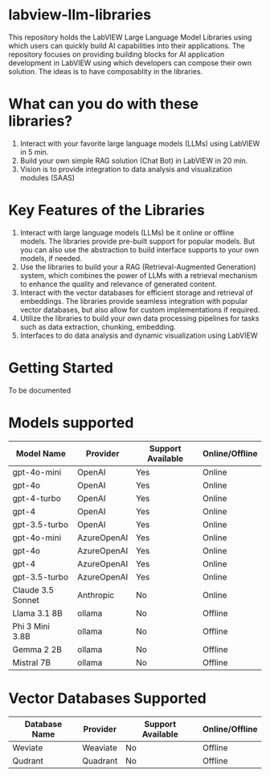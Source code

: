 # labview-llm-libraries
This repository holds the LabVIEW Large Language Model Libraries using which users can quickly build AI capabilities into their applications. The repository focuses on providing building blocks for AI application development in LabVIEW using which developers can compose their own solution. The ideas is to have composablity in the libraries.

# What can you do with these libraries?
1. Interact with your favorite large language models (LLMs) using LabVIEW in 5 min.
2. Build your own simple RAG solution (Chat Bot) in LabVIEW in 20 min.
3. Vision is to provide integration to data analysis and visualization modules (SAAS)

# Key Features of the Libraries
1. Interact with large language models (LLMs) be it online or offline models. The libraries provide pre-built support for popular models. But you can also use the abstraction to build interface supports to your own models, if needed.
2. Use the libraries to build your a RAG (Retrieval-Augmented Generation) system, which combines the power of LLMs with a retrieval mechanism to enhance the quality and relevance of generated content.
3. Interact with the vector databases for efficient storage and retrieval of embeddings. The libraries provide seamless integration with popular vector databases, but also allow for custom implementations if required.
4. Utilize the libraries to build your own data processing pipelines for tasks such as data extraction, chunking, embedding.
5. Interfaces to do data analysis and dynamic visualization using LabVIEW

# Getting Started
To be documented

# Models supported

| Model Name | Provider | Support Available | Online/Offline |
|----------|----------|----------|----------|
| gpt-4o-mini | OpenAI | Yes | Online |
| gpt-4o | OpenAI |  Yes | Online |
| gpt-4-turbo | OpenAI |  Yes | Online |
| gpt-4 | OpenAI |  Yes | Online |
| gpt-3.5-turbo | OpenAI |  Yes | Online |
| gpt-4o-mini | AzureOpenAI | Yes | Online |
| gpt-4o | AzureOpenAI |  Yes | Online |
| gpt-4 | AzureOpenAI |  Yes | Online |
| gpt-3.5-turbo | AzureOpenAI |  Yes | Online |
| Claude 3.5 Sonnet | Anthropic | No | Online |
| Llama 3.1 8B | ollama | No | Offline |
| Phi 3 Mini 3.8B | ollama | No | Offline |
| Gemma 2 2B | ollama | No | Offline |
| Mistral 7B | ollama | No | Offline |

# Vector Databases Supported

| Database Name | Provider | Support Available | Online/Offline |
|----------|----------|----------|----------|
| Weviate | Weaviate | No | Offline |
| Qudrant | Quadrant | No | Offline |
